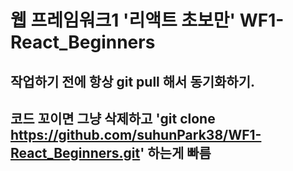 # 웹 프레임워크1 '리액트 초보만' WF1-React_Beginners

## 작업하기 전에 항상 git pull 해서 동기화하기.

## 코드 꼬이면 그냥 삭제하고 'git clone https://github.com/suhunPark38/WF1-React_Beginners.git' 하는게 빠름
